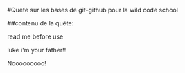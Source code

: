 #Quête sur les bases de git-github pour la wild code school

##contenu de la quête:

read me before use

luke i'm your father!!

Nooooooooo!
